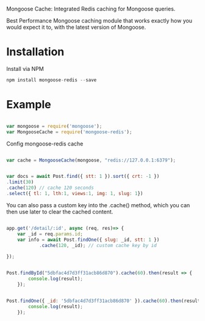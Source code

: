 Mongoose Cache: Integrated Redis caching for Mongoose queries.

Best Performance Mongoose caching module that works exactly how you would expect it to, with the latest version of Mongoose.

# Installation

Install via NPM

```js
npm install mongoose-redis --save
```


# Example

```js

var mongoose = require('mongoose');
var MongooseCache = require('mongoose-redis');

```
Config mongoose-redis cache
```js

var cache = MongooseCache(mongoose, "redis://127.0.0.1:6379");

```


```js

var docs = await Post.find({ stt: 1 }).sort({ crt: -1 })
.limit(30)
.cache(120) // cache 120 seconds
.select({ tl: 1, lth:1, views:1, img: 1, slug: 1})

```
You can also pass a custom key into the .cache() method, which you can then use later to clear the cached content.

```js

app.get('/detail/:id', async (req, res)=> {
    var _id = req.params.id;  
    var info = await Post.findOne({ slug: _id, stt: 1 })
            .cache(120, _id); // custom cache key by id
                
});

```

```js

Post.findById("5dbfac4d7d3ff31acb86d870").cache(60).then(result => {
        console.log(result);
    });

```

```js

Post.findOne({ _id: '5dbfac4d7d3ff31acb86d870' }).cache(60).then(result => {
        console.log(result);
    });

```


